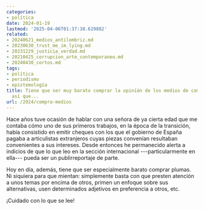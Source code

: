```yaml
---
categories:
- política
date: 2024-01-19
lastmod: '2025-04-06T01:37:38.629882'
related:
- 20240621_medios_antilombriz.md
- 20230630_trust_me_im_lying.md
- 20231229_justicia_verdad.md
- 20210425_corrupcion_arte_contemporaneo.md
- 20240430_cortos.md
tags:
- política
- periodismo
- epistemología
title: Tiene que ser muy barato comprar la opiníón de los medios de comunicación,
  así que...
url: /2024/compra-medios
---
```


Hace años tuve ocasión de hablar con una señora de ya cierta edad que me contaba cómo uno de sus primeros trabajos, en la época de la transición, había consistido en emitir cheques con los que el gobierno de España pagaba a articulistas extranjeros cuyas piezas convenían resultaban convenientes a sus intereses. Desde entonces he permanecido alerta a indicios de que lo que leo en la sección internacional ---particularmente en ella--- pueda ser un publirreportaje de parte.

Hoy en día, además, tiene que ser especialmente barato comprar plumas. Ni siquiera para que mientan: simplemente basta con que presten atención a unos temas por encima de otros, primen un enfoque sobre sus alternativas, usen determinados adjetivos en preferencia a otros, etc.

¡Cuidado con lo que se lee!